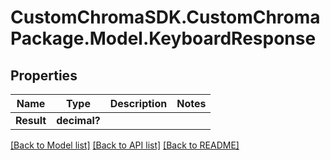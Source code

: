 # CustomChromaSDK.CustomChromaPackage.Model.KeyboardResponse
## Properties

Name | Type | Description | Notes
------------ | ------------- | ------------- | -------------
**Result** | **decimal?** |  | 

[[Back to Model list]](../README.md#documentation-for-models) [[Back to API list]](../README.md#documentation-for-api-endpoints) [[Back to README]](../README.md)

